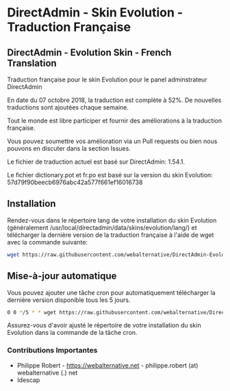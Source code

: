 # DirectAdmin - Skin Evolution - Traduction Française 
## DirectAdmin - Evolution Skin - French Translation
Traduction française pour le skin Evolution pour le panel adminstrateur DirectAdmin

En date du 07 octobre 2018, la traduction est complète à 52%.
De nouvelles traductions sont ajoutées chaque semaine.

Tout le monde est libre participer et fournir des améliorations à la traduction française.

Vous pouvez soumettre vos amélioration via un Pull requests ou bien nous pouvons en discuter dans la section Issues.

Le fichier de traduction actuel est basé sur DirectAdmin: 1.54.1. 

Le fichier dictionary.pot et fr.po est basé sur la version du skin Evolution: 57d79f90beecb6976abc42a577f661ef16016738

## Installation
Rendez-vous dans le répertoire lang de votre installation du skin Evolution (généralement /usr/local/directadmin/data/skins/evolution/lang/) et télécharger la dernière version de la traduction française à l'aide de wget avec la commande suivante:

```bash
wget https://raw.githubusercontent.com/webalternative/DirectAdmin-Evolution-FR/master/fr.po -O fr.po

```

## Mise-à-jour automatique
Vous pouvez ajouter une tâche cron pour automatiquement télécharger la dernière version disponible tous les 5 jours.

```bash
0 0 */5 * * wget https://raw.githubusercontent.com/webalternative/DirectAdmin-Evolution-FR/master/fr.po -O /usr/local/directadmin/data/skins/evolution/lang/fr.po
```
Assurez-vous d'avoir ajusté le répertoire de votre installation du skin Evolution dans la commande de la tâche cron.


### Contributions Importantes
- Philippe Robert - https://webalternative.net - philippe.robert (at) webalternative (.) net
- Idescap 

